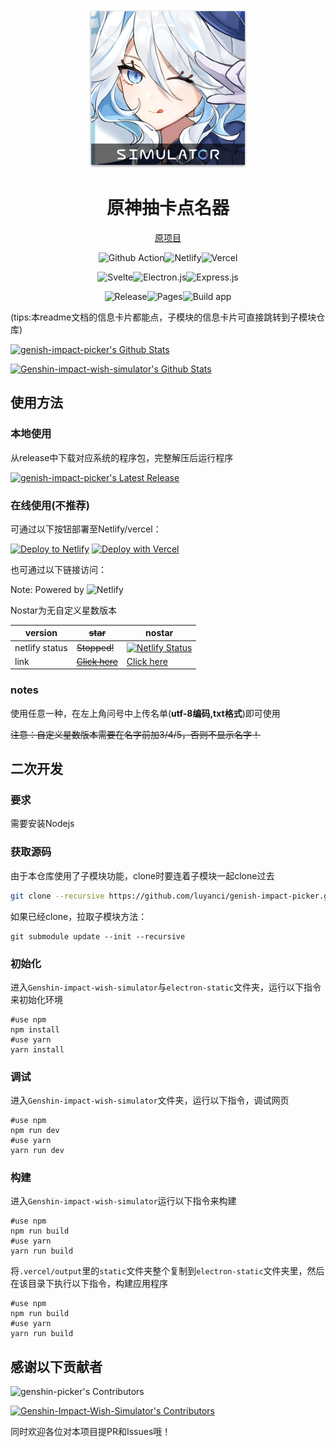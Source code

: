 <div align="center">

![](https://raw.githubusercontent.com/luyanci/Genshin-Impact-Wish-Simulator/main/static/icons/icon-256x256.png)

# **原神抽卡点名器**
[原项目](https://github.com/cyanial/genshin-impact-picker)

![Github Action](https://img.shields.io/badge/Github%20Actions-282a2e?style=for-the-badge&logo=githubactions&logoColor=367cfe)![Netlify](https://img.shields.io/badge/netlify-%23000000.svg?style=for-the-badge&logo=netlify&logoColor=#00C7B7)![Vercel](https://img.shields.io/badge/vercel-%23000000.svg?style=for-the-badge&logo=vercel&logoColor=white)

![Svelte](https://img.shields.io/badge/svelte-%23f1413d.svg?style=for-the-badge&logo=svelte&logoColor=white)![Electron.js](https://img.shields.io/badge/Electron-191970?style=for-the-badge&logo=Electron&logoColor=white)![Express.js](https://img.shields.io/badge/express.js-%23404d59.svg?style=for-the-badge&logo=express&logoColor=%2361DAFB)

![Release](https://github.com/luyanci/genish-impact-picker/actions/workflows/release.yml/badge.svg)![Pages](https://github.com/luyanci/genish-impact-picker/actions/workflows/page.yml/badge.svg)![Build app](https://github.com/luyanci/genish-impact-picker/actions/workflows/app.yml/badge.svg)

</div>


(tips:本readme文档的信息卡片都能点，子模块的信息卡片可直接跳转到子模块仓库)

[![genish-impact-picker's Github Stats](https://stats.deeptrain.net/repo/luyanci/genish-impact-picker)](https://github.com/zmh-program/code-statistic)

[![Genshin-impact-wish-simulator's Github Stats](https://stats.deeptrain.net/repo/luyanci/Genshin-impact-wish-simulator)](https://github.com/luyanci/Genshin-impact-wish-simulator)


## 使用方法
### 本地使用
从release中下载对应系统的程序包，完整解压后运行程序

[![genish-impact-picker's Latest Release](https://stats.deeptrain.net/release/luyanci/genish-impact-picker)](https://github.com/luyanci/genish-impact-picker/release/latest)


### 在线使用(不推荐)
可通过以下按钮部署至Netlify/vercel：

[![Deploy to Netlify](https://www.netlify.com/img/deploy/button.svg)](https://app.netlify.com/start/deploy?repository=https://github.com/luyanci/Genshin-Impact-Wish-Simulator)  [![Deploy with Vercel](https://vercel.com/button)](https://vercel.com/import/project?template=https://github.com/luyanci/Genshin-Impact-Wish-Simulator)


也可通过以下链接访问：

Note:
Powered by ![Netlify](https://img.shields.io/badge/netlify-%23000000.svg?style=for-the-badge&logo=netlify&logoColor=#00C7B7)

Nostar为无自定义星数版本

|version|~~star~~|nostar|
|---|---|---|
|netlify status|~~Stopped!~~|[![Netlify Status](https://api.netlify.com/api/v1/badges/6cd0fbc5-b04c-4798-840f-3ca6aa5e4855/deploy-status)](https://app.netlify.com/sites/genshin-picker-nostar/deploys)|
|link|[~~Click here~~](https://genshin-picker.netlify.app)|[Click here](https://genshin-picker-nostar.netlify.app)|

### notes
使用任意一种，在左上角问号中上传名单(**utf-8编码,txt格式**)即可使用

~~注意：自定义星数版本需要在名字前加3/4/5，否则不显示名字！~~


## 二次开发
### 要求
需要安装Nodejs

### 获取源码
由于本仓库使用了子模块功能，clone时要连着子模块一起clone过去

```sh
git clone --recursive https://github.com/luyanci/genish-impact-picker.git
```

如果已经clone，拉取子模块方法：
```
git submodule update --init --recursive
```

### 初始化

进入`Genshin-impact-wish-simulator`与`electron-static`文件夹，运行以下指令来初始化环境

```
#use npm
npm install
#use yarn
yarn install
```

### 调试

进入`Genshin-impact-wish-simulator`文件夹，运行以下指令，调试网页

```
#use npm
npm run dev
#use yarn
yarn run dev
```

### 构建

进入`Genshin-impact-wish-simulator`运行以下指令来构建

```
#use npm
npm run build
#use yarn
yarn run build
```

将`.vercel/output`里的`static`文件夹整个复制到`electron-static`文件夹里，然后在该目录下执行以下指令，构建应用程序

```
#use npm
npm run build
#use yarn
yarn run build
```


## 感谢以下贡献者

![genshin-picker's Contributors](https://stats.deeptrain.net/contributor/luyanci/genish-impact-picker)

[![Genshin-Impact-Wish-Simulator's Contributors](https://stats.deeptrain.net/contributor/luyanci/Genshin-Impact-Wish-Simulator)](https://github.com/luyanci/Genshin-impact-wish-simulator)

同时欢迎各位对本项目提PR和Issues哦！